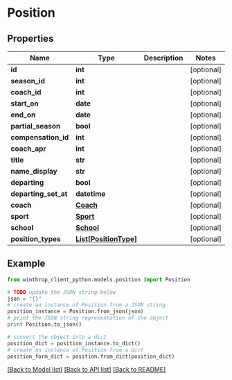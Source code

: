 # Position


## Properties

Name | Type | Description | Notes
------------ | ------------- | ------------- | -------------
**id** | **int** |  | [optional] 
**season_id** | **int** |  | [optional] 
**coach_id** | **int** |  | [optional] 
**start_on** | **date** |  | [optional] 
**end_on** | **date** |  | [optional] 
**partial_season** | **bool** |  | [optional] 
**compensation_id** | **int** |  | [optional] 
**coach_apr** | **int** |  | [optional] 
**title** | **str** |  | [optional] 
**name_display** | **str** |  | [optional] 
**departing** | **bool** |  | [optional] 
**departing_set_at** | **datetime** |  | [optional] 
**coach** | [**Coach**](Coach.md) |  | [optional] 
**sport** | [**Sport**](Sport.md) |  | [optional] 
**school** | [**School**](School.md) |  | [optional] 
**position_types** | [**List[PositionType]**](PositionType.md) |  | [optional] 

## Example

```python
from winthrop_client_python.models.position import Position

# TODO update the JSON string below
json = "{}"
# create an instance of Position from a JSON string
position_instance = Position.from_json(json)
# print the JSON string representation of the object
print Position.to_json()

# convert the object into a dict
position_dict = position_instance.to_dict()
# create an instance of Position from a dict
position_form_dict = position.from_dict(position_dict)
```
[[Back to Model list]](../README.md#documentation-for-models) [[Back to API list]](../README.md#documentation-for-api-endpoints) [[Back to README]](../README.md)


